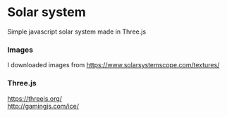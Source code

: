 # Solar system
Simple javascript solar system made in Three.js

### Images
I downloaded images from https://www.solarsystemscope.com/textures/

### Three.js
https://threejs.org/  
http://gamingjs.com/ice/